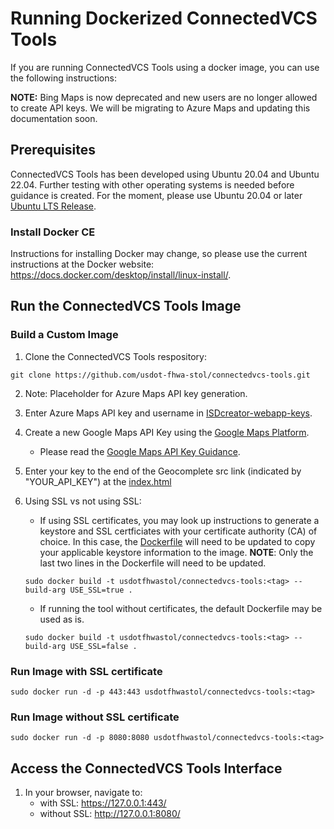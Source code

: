 # Running Dockerized ConnectedVCS Tools
If you are running ConnectedVCS Tools using a docker image, you can use the following instructions:

**NOTE:** Bing Maps is now deprecated and new users are no longer allowed to create API keys. We will be migrating to Azure Maps and updating this documentation soon.

## Prerequisites
ConnectedVCS Tools has been developed using Ubuntu 20.04 and Ubuntu 22.04. Further testing with other operating systems is needed before guidance is created. For the moment, please use Ubuntu 20.04 or later [Ubuntu LTS Release](https://releases.ubuntu.com/).

### Install Docker CE
Instructions for installing Docker may change, so please use the current instructions at the Docker website:
https://docs.docker.com/desktop/install/linux-install/.

## Run the ConnectedVCS Tools Image

### Build a Custom Image

1. Clone the ConnectedVCS Tools respository:
```
git clone https://github.com/usdot-fhwa-stol/connectedvcs-tools.git
```
2. Note: Placeholder for Azure Maps API key generation.

3. Enter Azure Maps API key and username in [ISDcreator-webapp-keys](/private-resources/js/ISDcreator-webapp-keys.js).

4. Create a new Google Maps API Key using the [Google Maps Platform](https://developers.google.com/maps/documentation/javascript/get-api-key#create-api-keys).
    - Please read the [Google Maps API Key Guidance](/docs/GoogleMaps_API_Key_Guidance.md).
5. Enter your key to the end of the Geocomplete src link (indicated by "YOUR_API_KEY") at the [index.html](/fedgov-cv-ISDcreator-webapp/src/main/webapp/index.html)

6. Using SSL vs not using SSL:

    - If using SSL certificates, you may look up instructions to generate a keystore and SSL certficiates with your certificate authority (CA) of choice. In this case, the [Dockerfile](/Dockerfile) will need to be updated to copy your applicable keystore information to the image. **NOTE**: Only the last two lines in the Dockerfile will need to be updated.
    ```
    sudo docker build -t usdotfhwastol/connectedvcs-tools:<tag> --build-arg USE_SSL=true .
    ```

    - If running the tool without certificates, the default Dockerfile may be used as is.
    ```
    sudo docker build -t usdotfhwastol/connectedvcs-tools:<tag> --build-arg USE_SSL=false .
    ```

### Run Image with SSL certificate
```
sudo docker run -d -p 443:443 usdotfhwastol/connectedvcs-tools:<tag>
```

### Run Image without SSL certificate
```
sudo docker run -d -p 8080:8080 usdotfhwastol/connectedvcs-tools:<tag>
```

## Access the ConnectedVCS Tools Interface

1.  In your browser, navigate to:
    - with SSL: https://127.0.0.1:443/
    - without SSL: http://127.0.0.1:8080/
